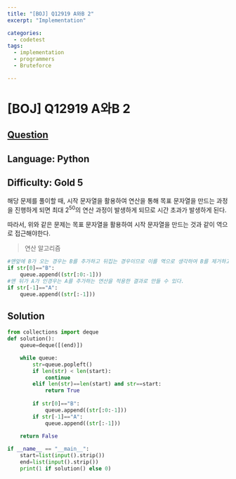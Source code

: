 ```yaml
---
title: "[BOJ] Q12919 A와B 2"
excerpt: "Implementation"

categories:
  - codetest
tags:
  - implementation
  - programmers
  - Bruteforce

---
```

# [BOJ] Q12919 A와B 2
## [Question](https://www.acmicpc.net/problem/12919)
## Language: Python
## Difficulty: Gold 5

해당 문제를 풀이할 때, 시작 문자열을 활용하여 연산을 통해 목표 문자열을 만드는 과정을 진행하게 되면 최대 2<sup>50</sup>의 연산 과정이 발생하게 되므로 시간 초과가 발생하게 된다. 

따라서, 위와 같은 문제는 목표 문자열을 활용하여 시작 문자열을 만드는 것과 같이 역으로 접근해야한다.

> 연산 알고리즘

```python
#맨앞에 B가 오는 경우는 B를 추가하고 뒤집는 경우이므로 이를 역으로 생각하여 B를 제거하고 뒤집는 과정을 적용
if str[0]=="B":
    queue.append((str[:0:-1]))
#맨 뒤가 A가 인경우는 A를 추가하는 연산을 적용한 결과로 만들 수 있다.
if str[-1]=="A":
    queue.append((str[:-1]))
```

## Solution 

```python
from collections import deque
def solution():
    queue=deque([(end)])

    while queue:
        str=queue.popleft()
        if len(str) < len(start):
            continue
        elif len(str)==len(start) and str==start:
            return True
        
        if str[0]=="B":
            queue.append((str[:0:-1]))
        if str[-1]=="A":
            queue.append((str[:-1]))
    
    return False

if __name__ == "__main__":
    start=list(input().strip())
    end=list(input().strip())
    print(1 if solution() else 0)
```
